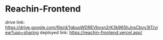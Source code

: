 # Reachin-Frontend
drive link: https://drive.google.com/file/d/1gbuoWDREVbyxn2rK3k965hJnsCbvv3tT/view?usp=sharing
deployed link: https://reachin-frontend.vercel.app/
